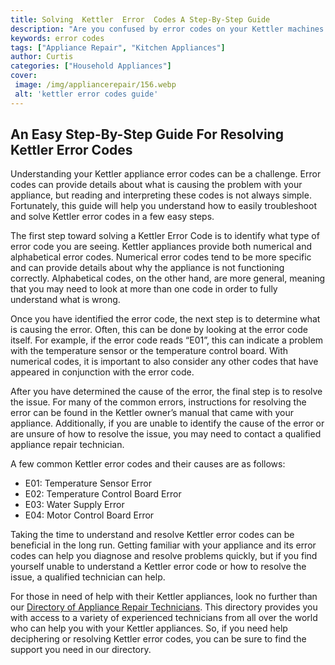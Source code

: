 ```yaml
---
title: Solving  Kettler  Error  Codes A Step-By-Step Guide
description: "Are you confused by error codes on your Kettler machines This post provides step-by-step guidance on how to interpret them and troubleshoot your equipment Learn how to quickly and easily resolve Kettler machine error codes"
keywords: error codes
tags: ["Appliance Repair", "Kitchen Appliances"]
author: Curtis
categories: ["Household Appliances"]
cover: 
 image: /img/appliancerepair/156.webp
 alt: 'kettler error codes guide'
---
```

## An Easy Step-By-Step Guide For Resolving Kettler Error Codes

Understanding your Kettler appliance error codes can be a challenge. Error codes can provide details about what is causing the problem with your appliance, but reading and interpreting these codes is not always simple. Fortunately, this guide will help you understand how to easily troubleshoot and solve Kettler error codes in a few easy steps.

The first step toward solving a Kettler Error Code is to identify what type of error code you are seeing. Kettler appliances provide both numerical and alphabetical error codes. Numerical error codes tend to be more specific and can provide details about why the appliance is not functioning correctly. Alphabetical codes, on the other hand, are more general, meaning that you may need to look at more than one code in order to fully understand what is wrong. 

Once you have identified the error code, the next step is to determine what is causing the error. Often, this can be done by looking at the error code itself. For example, if the error code reads “E01”, this can indicate a problem with the temperature sensor or the temperature control board. With numerical codes, it is important to also consider any other codes that have appeared in conjunction with the error code. 

After you have determined the cause of the error, the final step is to resolve the issue. For many of the common errors, instructions for resolving the error can be found in the Kettler owner’s manual that came with your appliance. Additionally, if you are unable to identify the cause of the error or are unsure of how to resolve the issue, you may need to contact a qualified appliance repair technician. 

A few common Kettler error codes and their causes are as follows:

* E01: Temperature Sensor Error
* E02: Temperature Control Board Error
* E03: Water Supply Error
* E04: Motor Control Board Error

Taking the time to understand and resolve Kettler error codes can be beneficial in the long run. Getting familiar with your appliance and its error codes can help you diagnose and resolve problems quickly, but if you find yourself unable to understand a Kettler error code or how to resolve the issue, a qualified technician can help. 

For those in need of help with their Kettler appliances, look no further than our [Directory of Appliance Repair Technicians](./pages/appliance-repair-technicians). This directory provides you with access to a variety of experienced technicians from all over the world who can help you with your Kettler appliances. So, if you need help deciphering or resolving Kettler error codes, you can be sure to find the support you need in our directory.
